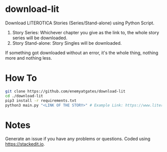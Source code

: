 # download-lit

Download LITEROTICA Stories (Series/Stand-alone) using Python Script.
1. Story Series: Whichever chapter you give as the link to, the whole story series will be downloaded.
2. Story Stand-alone: Story Singles will be downloaded.

If something got downloaded without an error, it's the whole thing, nothing more and nothing less.

# How To
```sh
git clone https://github.com/enemyatgates/download-lit
cd ./download-lit
pip3 install -r requirements.txt
python3 main.py "<LINK OF THE STORY>" # Example Link: https://www.literotica.com/s/a-challenge-part-01
```

# Notes
Generate an issue if you have any problems or questions.
Coded using https://stackedit.io.
